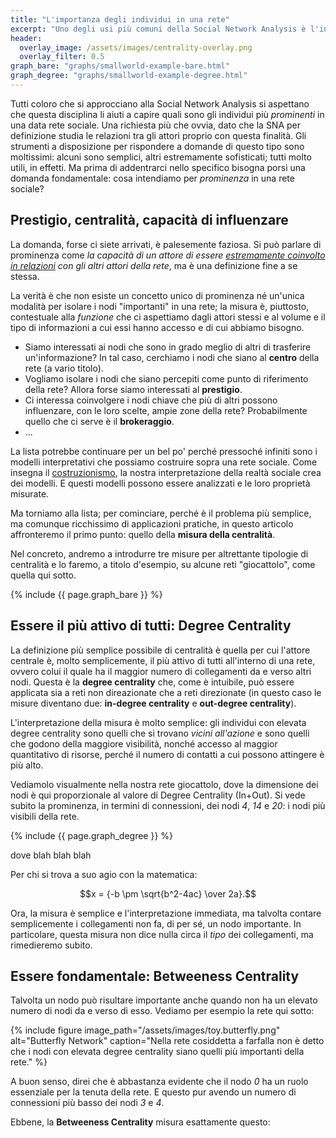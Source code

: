 ```yaml
---
title: "L'importanza degli individui in una rete"
excerpt: "Uno degli usi più comuni della Social Network Analysis è l'individuazione degli attori più importanti, a vario titolo, all'interno di una rete. In questo articolo introdurremo le modalità di misurazione più semplici, che si applicano alle reti non direzionate, per poi fornire alcuni esempi di applicazioni pratiche."
header:
  overlay_image: /assets/images/centrality-overlay.png
  overlay_filter: 0.5
graph_bare: "graphs/smallworld-example-bare.html"
graph_degree: "graphs/smallworld-example-degree.html"
---
```


Tutti coloro che si approcciano alla Social Network Analysis si aspettano che questa disciplina li aiuti a capire quali sono gli individui più _prominenti_ in una data rete sociale. Una richiesta più che ovvia, dato che la SNA per definizione studia le relazioni tra gli attori proprio con questa finalità. Gli strumenti a disposizione per rispondere a domande di questo tipo sono moltissimi: alcuni sono semplici, altri estremamente sofisticati; tutti molto utili, in effetti. Ma prima di addentrarci nello specifico bisogna porsi una domanda fondamentale: cosa intendiamo per _prominenza_ in una rete sociale?

## Prestigio, centralità, capacità di influenzare

La domanda, forse ci siete arrivati, è palesemente faziosa. Si può parlare di prominenza come _la capacità di un attore di essere [estremamente coinvolto in relazioni](https://books.google.it/books?id=CAm2DpIqRUIC&lpg=PR21&ots=HwIlui3zSg&dq=social%20network%20analysis%20methods%20and%20applications%20stanley&lr&hl=it&pg=PA173#v=onepage&q&f=false) con gli altri attori della rete_, ma è una definizione fine a se stessa.

La verità è che non esiste un concetto unico di prominenza né un'unica modalità per isolare i nodi "importanti" in una rete; la misura è, piuttosto, contestuale alla _funzione_ che ci aspettiamo dagli attori stessi e al volume e il tipo di informazioni a cui essi hanno accesso e di cui abbiamo bisogno.

* Siamo interessati ai nodi che sono in grado meglio di altri di trasferire un'informazione? In tal caso, cerchiamo i nodi che siano al __centro__ della rete (a vario titolo).
* Vogliamo isolare i nodi che siano percepiti come punto di riferimento della rete? Allora forse siamo interessati al __prestigio__.
* Ci interessa coinvolgere i nodi chiave che più di altri possono influenzare, con le loro scelte, ampie zone della rete? Probabilmente quello che ci serve è il __brokeraggio__.
* ...

La lista potrebbe continuare per un bel po' perché pressoché infiniti sono i modelli interpretativi che possiamo costruire sopra una rete sociale. Come insegna il   [costruzionismo](http://www.lavorosociale.com/archivio/n/articolo/costruzionismo-sociale), la nostra interpretazione della realtà sociale crea dei modelli. E questi modelli possono essere analizzati e le loro proprietà misurate.

Ma torniamo alla lista; per cominciare, perché è il problema più semplice, ma comunque ricchissimo di applicazioni pratiche, in questo articolo affronteremo il primo punto: quello della __misura della centralità__.

Nel concreto, andremo a introdurre tre misure per altrettante tipologie di centralità e lo faremo, a titolo d'esempio, su alcune reti "giocattolo", come quella qui sotto.

{% include {{ page.graph_bare }} %}

## Essere il più attivo di tutti: Degree Centrality

La definizione più semplice possibile di centralità è quella per cui l'attore centrale è, molto semplicemente, il più attivo di tutti all'interno di una rete, ovvero colui il quale ha il maggior numero di collegamenti da e verso altri nodi. Questa è la __degree centrality__ che, come è intuibile, può essere applicata sia a reti non direazionate che a reti direzionate (in questo caso le misure diventano due: __in-degree centrality__ e __out-degree centrality__).

L'interpretazione della misura è molto semplice: gli individui con elevata degree centrality sono quelli che si trovano _vicini all'azione_ e sono quelli che godono della maggiore visibilità, nonché accesso al maggior quantitativo di risorse, perché il numero di contatti a cui possono attingere è più alto.

Vediamolo visualmente nella nostra rete giocattolo, dove la dimensione dei nodi è qui proporzionale al valore di Degree Centrality (In+Out). Si vede subito la prominenza, in termini di connessioni, dei nodi _4_, _14_ e _20_: i nodi più visibili della rete.

{% include {{ page.graph_degree }} %}

dove blah blah blah

Per chi si trova a suo agio con la matematica:

$$x = {-b \pm \sqrt{b^2-4ac} \over 2a}.$$

Ora, la misura è semplice e l'interpretazione immediata, ma talvolta contare semplicemente i collegamenti non fa, di per sé, un nodo importante. In particolare, questa misura non dice nulla circa il _tipo_ dei collegamenti, ma rimedieremo subito.

## Essere fondamentale: Betweeness Centrality

Talvolta un nodo può risultare importante anche quando non ha un elevato numero di nodi da e verso di esso. Vediamo per esempio la rete qui sotto:

{% include figure image_path="/assets/images/toy.butterfly.png" alt="Butterfly Network" caption="Nella rete cosiddetta a farfalla non è detto che i nodi con elevata degree centrality siano quelli più importanti della rete." %}

A buon senso, direi che è abbastanza evidente che il nodo _0_ ha un ruolo essenziale per la tenuta della rete. E questo pur avendo un numero di connessioni più basso dei nodi _3_ e _4_.

Ebbene, la __Betweeness Centrality__ misura esattamente questo: 

